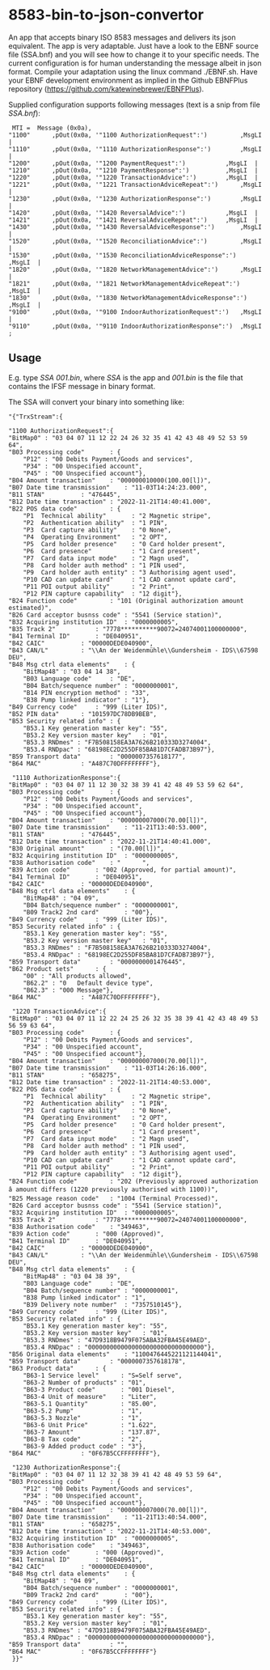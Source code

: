 # 8583-bin-to-json-convertor
An app that accepts binary ISO 8583 messages and delivers its json equivalent.
The app is very adaptable. Just have a look to the EBNF source file (SSA.bnf) and you will see how to change it to your specific needs.
The current configuration is for human understanding the message albeit in json format.
Compile your adaptation using the linux command ./EBNF.sh. Have your EBNF development environment as implied in the Github EBNFPlus repository (https://github.com/katewinebrewer/EBNFPlus).

Supplied configuration supports following messages (text is a snip from file *SSA.bnf*):

     MTI = 	Message (0x0a),
	"1100"		,pOut(0x0a, '"1100 AuthorizationRequest":') 		,MsgLI	|
	"1110"		,pOut(0x0a, '"1110 AuthorizationResponse":')		,MsgLI	|
	"1200"		,pOut(0x0a, '"1200 PaymentRequest":')			,MsgLI	|
	"1210"		,pOut(0x0a, '"1210 PaymentResponse":')			,MsgLI	|
	"1220"		,pOut(0x0a, '"1220 TransactionAdvice":')		,MsgLI	|
	"1221"		,pOut(0x0a, '"1221 TransactionAdviceRepeat":')		,MsgLI	|
	"1230"		,pOut(0x0a, '"1230 AuthorizationResponse":')		,MsgLI	|
	"1420"		,pOut(0x0a, '"1420 ReversalAdvice":')			,MsgLI	|
	"1421"		,pOut(0x0a, '"1421 ReversalAdviceRepeat":')		,MsgLI	|
	"1430"		,pOut(0x0a, '"1430 ReversalAdviceResponse":') 		,MsgLI	|
	"1520"		,pOut(0x0a, '"1520 ReconciliationAdvice":') 		,MsgLI	|
	"1530"		,pOut(0x0a, '"1530 ReconciliationAdviceResponse":') 	,MsgLI	|
	"1820"		,pOut(0x0a, '"1820 NetworkManagementAdvice":')		,MsgLI	|
	"1821"		,pOut(0x0a, '"1821 NetworkManagementAdviceRepeat":')	,MsgLI	|
	"1830"		,pOut(0x0a, '"1830 NetworkManagementAdviceResponse":')	,MsgLI	|
	"9100"		,pOut(0x0a, '"9100 IndoorAuthorizationRequest":') 	,MsgLI	|
	"9110"		,pOut(0x0a, '"9110 IndoorAuthorizationResponse":')	,MsgLI	;
 
## Usage
E.g. type *SSA 001.bin*, where *SSA* is the app and *001.bin* is the file that contains the IFSF message in binary format.

The SSA will convert your binary into something like:

    "{"TrxStream":{
    
    "1100 AuthorizationRequest":{
	"BitMap0" : "03 04 07 11 12 22 24 26 32 35 41 42 43 48 49 52 53 59 64",
	"B03 Processing code"		: {
		"P12" : "00 Debits Payment/Goods and services",
		"P34" : "00 Unspecified account",
		"P45" : "00 Unspecified account"},
	"B04 Amount transaction"	: "000000010000(100.00[l])",
	"B07 Date time transmission"	: "11-03T14:24:23.000",
	"B11 STAN"			: "476445",
	"B12 Date time transaction"	: "2022-11-21T14:40:41.000",
	"B22 POS data code" 		: {
		"P1  Technical ability"       : "2 Magnetic stripe",
		"P2  Authentication ability"  : "1 PIN",
		"P3  Card capture ability"    : "0 None",
		"P4  Operating Environment"   : "2 OPT",
		"P5  Card holder presence"    : "0 Card holder present",
		"P6  Card presence"           : "1 Card present",
		"P7  Card data input mode"    : "2 Magn used",
		"P8  Card holder auth method" : "1 PIN used",
		"P9  Card holder auth entity" : "3 Authorising agent used",
		"P10 CAD can update card"     : "1 CAD cannot update card",
		"P11 POI output ability"      : "2 Print",
		"P12 PIN capture capability"  : "12 digit"},
	"B24 Function code" 		: "101 (Original authorization amount estimated)",
	"B26 Card acceptor busnss code" : "5541 (Service station)",
	"B32 Acquiring institution ID"	: "0000000005",
	"B35 Track 2"			: "7778**********90072=24074001100000000",
	"B41 Terminal ID"		: "DE040951",
	"B42 CAIC"			: "00000DEDE040900",
	"B43 CAN/L"			: "\\An der Weidenmühle\\Gundersheim - IDS\\67598        DEU",
	"B48 Msg ctrl data elements"	: {
		"BitMap48" : "03 04 14 38",
		"B03 Language code"		: "DE",
		"B04 Batch/sequence number"	: "0000000001",
		"B14 PIN encryption method"	: "33",
		"B38 Pump linked indicator"	: "1"},
	"B49 Currency code"		: "999 (Liter IDS)",
	"B52 PIN data"		: "101597DC78DB9BEB",
	"B53 Security related info"	: {
		"B53.1 Key generation master key": "55",
		"B53.2 Key version master key"   : "01",
		"B53.3 RNDmes" : "F7B508158EA3A7626B210333D3274004",
		"B53.4 RNDpac" : "68198EC2D255DF85BA81D7CFADB73B97"},
	"B59 Transport data"		: "0000007357618177",
	"B64 MAC"			: "A487C70DFFFFFFFF"},

     "1110 AuthorizationResponse":{
	"BitMap0" : "03 04 07 11 12 30 32 38 39 41 42 48 49 53 59 62 64",
	"B03 Processing code"		: {
		"P12" : "00 Debits Payment/Goods and services",
		"P34" : "00 Unspecified account",
		"P45" : "00 Unspecified account"},
	"B04 Amount transaction"	: "000000007000(70.00[l])",
	"B07 Date time transmission"	: "11-21T13:40:53.000",
	"B11 STAN"			: "476445",
	"B12 Date time transaction"	: "2022-11-21T14:40:41.000",
	"B30 Original amount"		: "(70.00[l])",
	"B32 Acquiring institution ID"	: "0000000005",
	"B38 Authorisation code"	: "      ",
	"B39 Action code"		: "002 (Approved, for partial amount)",
	"B41 Terminal ID"		: "DE040951",
	"B42 CAIC"			: "00000DEDE040900",
	"B48 Msg ctrl data elements"	: {
		"BitMap48" : "04 09",
		"B04 Batch/sequence number"	: "0000000001",
		"B09 Track2 2nd card"		: "00"},
	"B49 Currency code"		: "999 (Liter IDS)",
	"B53 Security related info"	: {
		"B53.1 Key generation master key": "55",
		"B53.2 Key version master key"   : "01",
		"B53.3 RNDmes" : "F7B508158EA3A7626B210333D3274004",
		"B53.4 RNDpac" : "68198EC2D255DF85BA81D7CFADB73B97"},
	"B59 Transport data"		: "0000000001476445",
	"B62 Product sets"		: {
		"00" : "All products allowed",
		"B62.2" : "0   Default device type",
		"B62.3" : "000 Message"},
	"B64 MAC"			: "A487C70DFFFFFFFF"},

     "1220 TransactionAdvice":{
	"BitMap0" : "03 04 07 11 12 22 24 25 26 32 35 38 39 41 42 43 48 49 53 56 59 63 64",
	"B03 Processing code"		: {
		"P12" : "00 Debits Payment/Goods and services",
		"P34" : "00 Unspecified account",
		"P45" : "00 Unspecified account"},
	"B04 Amount transaction"	: "000000007000(70.00[l])",
	"B07 Date time transmission"	: "11-03T14:26:16.000",
	"B11 STAN"			: "658275",
	"B12 Date time transaction"	: "2022-11-21T14:40:53.000",
	"B22 POS data code" 		: {
		"P1  Technical ability"       : "2 Magnetic stripe",
		"P2  Authentication ability"  : "1 PIN",
		"P3  Card capture ability"    : "0 None",
		"P4  Operating Environment"   : "2 OPT",
		"P5  Card holder presence"    : "0 Card holder present",
		"P6  Card presence"           : "1 Card present",
		"P7  Card data input mode"    : "2 Magn used",
		"P8  Card holder auth method" : "1 PIN used",
		"P9  Card holder auth entity" : "3 Authorising agent used",
		"P10 CAD can update card"     : "1 CAD cannot update card",
		"P11 POI output ability"      : "2 Print",
		"P12 PIN capture capability"  : "12 digit"},
	"B24 Function code" 		: "202 (Previously approved authorization â amount differs (1220 previously authorised with 1100))",
	"B25 Message reason code"	: "1004 (Terminal Processed)",
	"B26 Card acceptor busnss code" : "5541 (Service station)",
	"B32 Acquiring institution ID"	: "0000000005",
	"B35 Track 2"			: "7778**********90072=24074001100000000",
	"B38 Authorisation code"	: "349463",
	"B39 Action code"		: "000 (Approved)",
	"B41 Terminal ID"		: "DE040951",
	"B42 CAIC"			: "00000DEDE040900",
	"B43 CAN/L"			: "\\An der Weidenmühle\\Gundersheim - IDS\\67598        DEU",
	"B48 Msg ctrl data elements"	: {
		"BitMap48" : "03 04 38 39",
		"B03 Language code"		: "DE",
		"B04 Batch/sequence number"	: "0000000001",
		"B38 Pump linked indicator"	: "1",
		"B39 Delivery note number"	: "7357510145"},
	"B49 Currency code"		: "999 (Liter IDS)",
	"B53 Security related info"	: {
		"B53.1 Key generation master key": "55",
		"B53.2 Key version master key"   : "01",
		"B53.3 RNDmes" : "47D9318B9479F075ABA32FBA45E49AED",
		"B53.4 RNDpac" : "00000000000000000000000000000000"},
	"B56 Original data elements"	: "1100476445221121144041",
	"B59 Transport data"		: "0000007357618178",
	"B63 Product data"		: {
		"B63-1 Service level"      : "S=Self serve",
		"B63-2 Number of products" : "01",
		"B63-3 Product code"       : "001 Diesel",
		"B63-4 Unit of measure"    : "Liter",
		"B63-5.1 Quantity"         : "85.00",
		"B63-5.2 Pump"             : "1",
		"B63-5.3 Nozzle"           : "1",
		"B63-6 Unit Price"         : "1.622",
		"B63-7 Amount"             : "137.87",
		"B63-8 Tax code"           : "2",
		"B63-9 Added product code" : "3"},
	"B64 MAC"			: "0F67B5CCFFFFFFFF"},

     "1230 AuthorizationResponse":{
	"BitMap0" : "03 04 07 11 12 32 38 39 41 42 48 49 53 59 64",
	"B03 Processing code"		: {
		"P12" : "00 Debits Payment/Goods and services",
		"P34" : "00 Unspecified account",
		"P45" : "00 Unspecified account"},
	"B04 Amount transaction"	: "000000007000(70.00[l])",
	"B07 Date time transmission"	: "11-21T13:40:54.000",
	"B11 STAN"			: "658275",
	"B12 Date time transaction"	: "2022-11-21T14:40:53.000",
	"B32 Acquiring institution ID"	: "0000000005",
	"B38 Authorisation code"	: "349463",
	"B39 Action code"		: "000 (Approved)",
	"B41 Terminal ID"		: "DE040951",
	"B42 CAIC"			: "00000DEDE040900",
	"B48 Msg ctrl data elements"	: {
		"BitMap48" : "04 09",
		"B04 Batch/sequence number"	: "0000000001",
		"B09 Track2 2nd card"		: "00"},
	"B49 Currency code"		: "999 (Liter IDS)",
	"B53 Security related info"	: {
		"B53.1 Key generation master key": "55",
		"B53.2 Key version master key"   : "01",
		"B53.3 RNDmes" : "47D9318B9479F075ABA32FBA45E49AED",
		"B53.4 RNDpac" : "00000000000000000000000000000000"},
	"B59 Transport data"		: "",
	"B64 MAC"			: "0F67B5CCFFFFFFFF"}
     }}"

